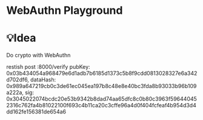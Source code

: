 # WebAuthn Playground

# 💡Idea

Do crypto with WebAuthn

restish post :8000/verify pubKey: 0x03b434054a968479e6d1adb7b6185d1373c5b8f9cdd0813028327e6a342d702df6, dataHash: 0x989a647219cb0c3de61ec045ea197b8c48e8e40bc3fda8b93033b96b109a222a, sig: 0x3045022074bcdc20e53b9342b8dad74aa65dfc8c0b80c3963f596440452316c762fa4b81022100f693c4b11ca20c3cffe96a4d0f404fcfeaf4b954d3d4dd162fe156381de654a6
